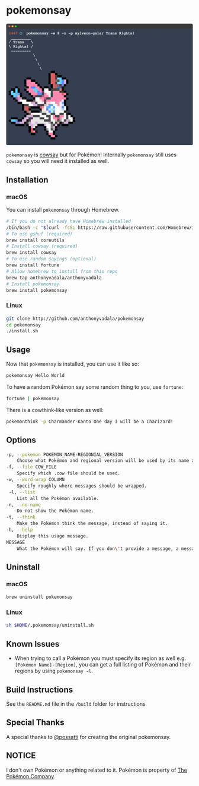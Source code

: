pokemonsay
==========

![pokemonsay example image](example.png)

`pokemonsay` is [cowsay](https://en.wikipedia.org/wiki/Cowsay) but for Pokémon! Internally `pokemonsay` still uses `cowsay` so you will need it installed as well.

## Installation

### macOS

You can install `pokemonsay` through Homebrew.

```sh
# If you do not already have Homebrew installed
/bin/bash -c "$(curl -fsSL https://raw.githubusercontent.com/Homebrew/install/HEAD/install.sh)"
# To use gshuf (required)
brew install coreutils
# Install cowsay (required)
brew install cowsay
# To use random sayings (optional)
brew install fortune
# Allow homebrew to install from this repo
brew tap anthonyvadala/anthonyvadala
# Install pokemonsay
brew install pokemonsay
```

### Linux

```sh
git clone http://github.com/anthonyvadala/pokemonsay
cd pokemonsay
./install.sh
```

## Usage

Now that `pokemonsay` is installed, you can use it like so:

```sh
pokemonsay Hello World
```

To have a random Pokémon say some random thing to you, use `fortune`:

```sh
fortune | pokemonsay
```

There is a cowthink-like version as well:

```sh
pokemonthink -p Charmander-Kanto One day I will be a Charizard!
```

## Options

```sh
-p, --pokemon POKEMON_NAME-REGIONIAL_VERSION
	Choose what Pokémon and regional version will be used by its name and region.
-f, --file COW_FILE
	Specify which .cow file should be used.
-w, --word-wrap COLUMN
	Specify roughly where messages should be wrapped.
 -l, --list
	List all the Pokémon available.
-n, --no-name
	Do not show the Pokémon name.
-t, --think
	Make the Pokémon think the message, instead of saying it.
-h, --help
	Display this usage message.
MESSAGE
	What the Pokémon will say. If you don\'t provide a message, a message will be read form standard input.
```

## Uninstall

### macOS
```sh
brew uninstall pokemonsay
```

### Linux
```sh
sh $HOME/.pokemonsay/uninstall.sh
```

## Known Issues

- When trying to call a Pokémon you must specify its region as well e.g.`[Pokémon Name]-[Region]`, you can get a full listing of Pokémon and their regions by using `pokemonsay -l`.

## Build Instructions

See the `README.md` file in the `/build` folder for instructions

## Special Thanks

A special thanks to [@possatti](https://github.com/possatti) for creating the original pokemonsay.

## NOTICE

I don't own Pokémon or anything related to it. Pokémon is property of [The Pokémon Company](https://www.pokemon.com/us/legal/).
